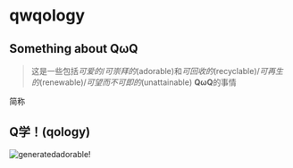 # qwqology
Something about QωQ
--------------------------------------
> 这是一些包括*可爱的*/*可崇拜的*(adorable)和*可回收的*(recyclable)/*可再生的*(renewable)/*可望而不可即的*(unattainable) **QωQ**的事情

简称
## Q学！(qology)
![generated](https://user-images.githubusercontent.com/79700349/144033636-f46d7ca6-d01c-41b0-bc65-ae77b6ba3302.png)adorable!
